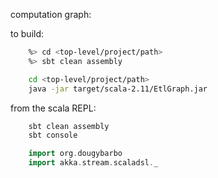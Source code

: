 

computation graph:

to build:

```bash
    %> cd <top-level/project/path>
    %> sbt clean assembly
```

```bash
	cd <top-level/project/path>
	java -jar target/scala-2.11/EtlGraph.jar
```


from the scala REPL:

```bash
    sbt clean assembly
    sbt console
```

```Scala
    import org.dougybarbo
    import akka.stream.scaladsl._
```

